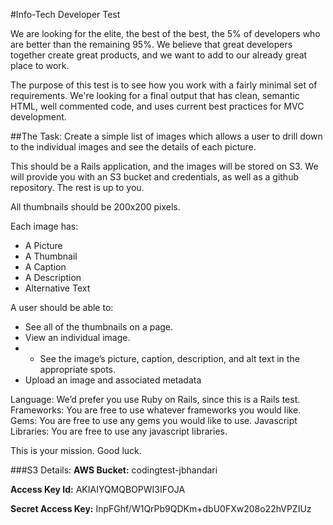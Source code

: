 #Info-Tech Developer Test

We are looking for the elite, the best of the best, the 5% of developers who are better than the remaining 95%.  We believe that great developers together create great products, and we want to add to our already great place to work.

The purpose of this test is to see how you work with a fairly minimal set of requirements.  We're looking for a final output that has clean, semantic HTML, well commented code, and uses current best practices for MVC development.

##The Task:
Create a simple list of images which allows a user to drill down to the individual images and see the details of each picture.

This should be a Rails application, and the images will be stored on S3.  We will provide you with an S3 bucket and credentials, as well as a github repository.  The rest is up to you.

All thumbnails should be 200x200 pixels.

Each image has:

   * A Picture
   * A Thumbnail
   * A Caption
   * A Description
   * Alternative Text

A user should be able to:

   * See all of the thumbnails on a page.
   * View an individual image.
   * 
      *  See the image’s picture, caption, description, and alt text in the appropriate spots.
   * Upload an image and associated metadata

Language: We’d prefer you use Ruby on Rails, since this is a Rails test.
Frameworks: You are free to use whatever frameworks you would like.
Gems: You are free to use any gems you would like to use.
Javascript Libraries: You are free to use any javascript libraries.

This is your mission.  Good luck.


###S3 Details:
**AWS Bucket:** codingtest-jbhandari

**Access Key Id:** AKIAIYQMQBOPWI3IFOJA

**Secret Access Key:** InpFGhf/W1QrPb9QDKm+dbU0FXw208o22hVPZIUz
